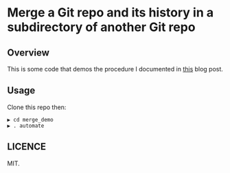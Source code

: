 # Merge a Git repo and its history in a subdirectory of another Git repo

## Overview

This is some code that demos the procedure I documented in [this](https://alexharv074.github.io/2017/10/04/merge-a-git-repository-and-its-history-into-a-subdirectory-of-a-second-git-repository.html) blog post.

## Usage

Clone this repo then:

```text
▶ cd merge_demo
▶ . automate
```

## LICENCE

MIT.
